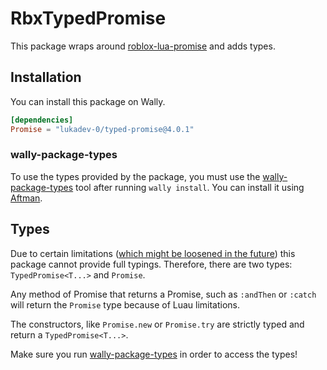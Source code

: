 # RbxTypedPromise

This package wraps around [roblox-lua-promise](https://github.com/evaera/roblox-lua-promise) and
adds types.

## Installation

You can install this package on Wally.

```toml
[dependencies]
Promise = "lukadev-0/typed-promise@4.0.1"
```

### wally-package-types

To use the types provided by the package, you must use the [wally-package-types](https://github.com/JohnnyMorganz/wally-package-types)
tool after running `wally install`. You can install it using [Aftman](https://github.com/LPGHatGuy/aftman).

## Types

Due to certain limitations ([which might be loosened in the future](https://github.com/Roblox/luau/pull/86))
this package cannot provide full typings. Therefore, there are two types: `TypedPromise<T...>` and `Promise`.

Any method of Promise that returns a Promise, such as `:andThen` or `:catch` will return the `Promise` type
because of Luau limitations.

The constructors, like `Promise.new` or `Promise.try` are strictly typed and return a `TypedPromise<T...>`.

Make sure you run [wally-package-types](#wally-package-types) in order to access the types!
